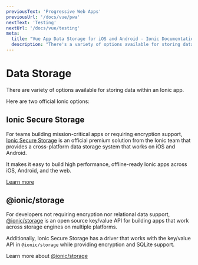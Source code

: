 ```yaml
---
previousText: 'Progressive Web Apps'
previousUrl: '/docs/vue/pwa'
nextText: 'Testing'
nextUrl: '/docs/vue/testing'
meta:
  title: "Vue App Data Storage for iOS and Android - Ionic Documentation"
  description: "There's a variety of options available for storing data within an Ionic app. Read our Vue data storage documentation for options on iOS, Android, and web apps."
---
```


# Data Storage

There are variety of options available for storing data within an Ionic app.

Here are two official Ionic options:

## Ionic Secure Storage

For teams building mission-critical apps or requiring encryption support, [Ionic Secure Storage](https://ionic.io/docs/secure-storage) is an official premium solution from the Ionic team that provides a cross-platform data storage system that works on iOS and Android.

It makes it easy to build high performance, offline-ready Ionic apps across iOS, Android, and the web.

[Learn more](https://ionic.io/products/secure-storage)

## @ionic/storage

For developers not requiring encryption nor relational data support, [@ionic/storage](https://github.com/ionic-team/ionic-storage) is an open source key/value API for building apps that work across storage engines on multiple platforms.

Additionally, Ionic Secure Storage has a driver that works with the key/value API in `@ionic/storage` while providing encryption and SQLite support.

Learn more about [@ionic/storage](https://github.com/ionic-team/ionic-storage)